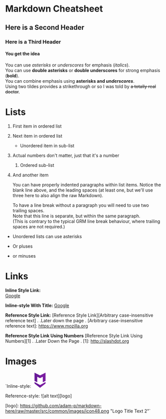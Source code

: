 # Markdown Cheatsheet
## Here is a Second Header
### Here is a Third Header
#### You get the idea

You can use *asterisks* or _underscores_ for emphasis (*italics*).  
You can use **double asterisks** or __double underscores__ for strong emphasis (**bold**).  
You can combine emphasis using **asterisks and _underscores_**.  
Using two tildes provides a strikethrough or so I was told by ~~a totally real doctor~~.  

# Lists

1. First item in ordered list
2. Next item in ordered list
    * Unordered item in sub-list
1. Actual numbers don't matter, just that it's a number
    1. Ordered sub-list
2. And another item

   You can have properly indented paragraphs within list items. Notice the blank line above, and the leading spaces (at least one, but we'll use three here to also align the raw Markdown).

   To have a line break without a paragraph you will need to use two trailing spaces.  
   Note that this line is separate, but within the same paragraph.  
   (This is contrary to the typical GRM line break behaviour, where trailing spaces are not required.)

* Unordered lists can use asterisks
+ Or pluses
- or minuses

# Links  

**Inline Style Link:**  
[Google](https://www.google.com)  

**Inline-style With Title:**
[Google](https://www.google.com "Google's Homepage")  

**Reference Style Link:**
[Reference Style Link][Arbitrary case-insensitive reference text]
.
.Later down the page
.
[Arbitrary case-insensitive reference text]: https://www.mozilla.org

**Reference Style Link Using Numbers**
[Reference Style Link Using Numbers][1]
.
.Later Down the Page
.
[1]: http://slashdot.org

# Images

`Inline-style:
![alt text](https://github.com/adam-p/markdown-here/raw/master/src/common/images/icon48.png "Logo Title Text 1")  

Reference-style:
![alt text][logo]

[logo]: https://github.com/adam-p/markdown-here/raw/master/src/common/images/icon48.png "Logo Title Text 2"`